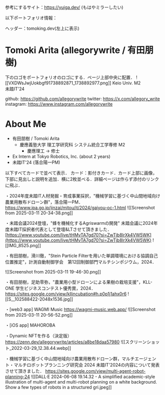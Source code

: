 
参考にするサイト：https://yuiga.dev/ (もはやミラーしたい)

以下ポートフォリオ情報：

ヘッダー：tomoking.dev(左上に表示)

# Tomoki Arita (allegorywrite / 有田朋樹)

下のロゴをポートフォリオのロゴにする．ページ上部中央に配置．
![[VXDWsJwjUokbgf91738892871_1738892977.png]]
Keio Univ. M2  
未踏IT'24  

github: https://github.com/allegorywrite
twitter: https://x.com/allegory_write
instagram: https://www.instagram.com/allegorywrite

# About Me

- 有田朋樹 / Tomoki Arita
    - 慶應義塾大学 理工学研究科 システム統合工学専修 M2
        - 慶應理工 → 修士
- Ex Intern at Tokyo Robotics, Inc. (about 2 years)
- 未踏IT'24 (落合陽一PM)

以下すべてカードで並べて表示．
カード：影付きカード．カード上部に画像，下部に見出しと説明を追加．横に2枚並べる．詳細ページは作らず添付のリンクに飛ぶ．

・2024年度未踏IT人材発掘・育成事業採択，"機械学習に基づく中山間地域向け農業用散布ドローン群"，落合陽一PM．
https://www.ipa.go.jp/jinzai/mitou/it/2024/gaiyou-oc-1.html
![[Screenshot from 2025-03-11 20-34-38.png]]

・未踏会議2024登壇，"蜂を機械化するAgriswarmの開発"
	未踏会議に2024年度未踏IT採択者代表として登壇&LTさせて頂きました．
[https://www.youtube.com/live/tHMvTA7gd70?si=ZwTjb8lrXk4VW5WK](https://www.youtube.com/live/tHMvTA7gd70?si=ZwTjb8lrXk4VW5WK)
![[IMG_8525.png]]

・有田朋樹，滑川徹，"Stein Particle Filterを用いた単調環境における協調自己位置推定"，計測自動制御学会　第12回制御部門マルチシンポジウム，2024．

![[Screenshot from 2025-03-11 19-46-30.png]]

・有田朋樹，足助零弥，"農業用小型ドローンによる果樹の栽培支援"，KLL-ONE 学生ビジネスコンテスト優秀賞，2024．
https://sites.google.com/view/kllincubation#h.p0p1j1ahx0r6
![[S__102588422-2048x1536.jpg]]

・[web3 app] WAGMI Music
https://wagmi-music.web.app/
![[Screenshot from 2025-03-11 20-56-52.png]]

・[iOS app] MAHOROBA


・Dynamic NFTを作る（決定版）
https://zenn.dev/allegorywrite/articles/a8be18daa57980
![[スクリーンショット_2022-03-29_12.38.44.webp]]

・機械学習に基づく中山間地域向け農業用散布ドローン群，マルチエージェント・マルチロボットプランニング研究会 2024
	未踏IT'2024の内容について発表させて頂きました．
https://sites.google.com/view/multi-agent-robot-planning-24
![[DALL·E 2024-06-08 19.14.32 - A simplified academic-style illustration of multi-agent and multi-robot planning on a white background. Show a few types of robots in a structured gri.jpeg]]
